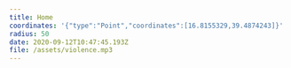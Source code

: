 ```yaml
---
title: Home
coordinates: '{"type":"Point","coordinates":[16.8155329,39.4874243]}'
radius: 50
date: 2020-09-12T10:47:45.193Z
file: /assets/violence.mp3
---
```

